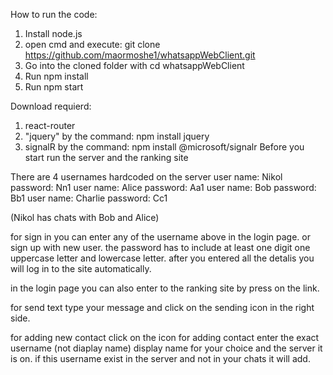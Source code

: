 How to run the code:

1. Install node.js
2. open cmd and execute: git clone https://github.com/maormoshe1/whatsappWebClient.git
3. Go into the cloned folder with cd whatsappWebClient
4. Run npm install
5. Run npm start

Download requierd:
1. react-router
2. "jquery" by the command: npm install jquery
3. signalR by the command: npm install @microsoft/signalr
Before you start run the server and the ranking site 

There are 4 usernames hardcoded on the server
user name: Nikol    password: Nn1
user name: Alice    password: Aa1
user name: Bob      password: Bb1
user name: Charlie  password: Cc1

(Nikol has chats with Bob and Alice)
  
for sign in you can enter any of the username above in the login page.
or sign up with new user.
the password has to include at least one digit one uppercase letter and lowercase letter. 
after you entered all the detalis you will log in to the site automatically.

in the login page you can also enter to the ranking site by press on the link.

for send text type your message and click on the sending icon in the right side.

for adding new contact click on the icon for adding contact enter the exact username (not diaplay name)
display name for your choice and the server it is on.
if this username exist in the server and not in your chats it will add.
 
